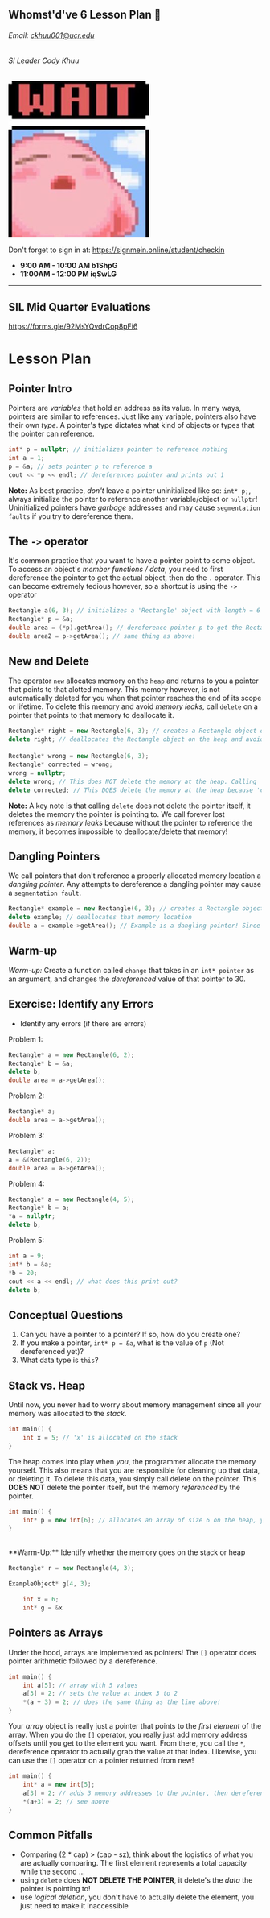 ## Whomst'd've 6 Lesson Plan :thinking:
###### Email: ckhuu001@ucr.edu
###### SI Leader Cody Khuu

![alt text](https://github.com/codyiskhuu/CS-12-SI-Winter-2020/blob/master/images/wait.jpg "Logo Title Text 1")

Don't forget to sign in at: https://signmein.online/student/checkin
* **9:00 AM - 10:00 AM b1ShpG**
* **11:00AM - 12:00 PM iqSwLG**

---

## SIL Mid Quarter Evaluations
https://forms.gle/92MsYQvdrCop8pFi6

# Lesson Plan

## Pointer Intro

Pointers are *variables* that hold an address as its value. In many ways, pointers are similar to references. Just like any variable, pointers also have their own *type*. 
A pointer's type dictates what kind of objects or types that the pointer can reference.

```cpp
int* p = nullptr; // initializes pointer to reference nothing
int a = 1;
p = &a; // sets pointer p to reference a
cout << *p << endl; // dereferences pointer and prints out 1
```

**Note:** As best practice, *don't* leave a pointer uninitialized like so: `int* p;`, always initialize the pointer to reference another variable/object or `nullptr`!
Uninitialized pointers have *garbage* addresses and may cause `segmentation faults` if you try to dereference them.

## The `->` operator

It's common practice that you want to have a pointer point to some object. To access an object's *member functions / data*, you need to first dereference the pointer
to get the actual object, then do the `.` operator. This can become extremely tedious however, so a shortcut is using the `->` operator

```cpp
Rectangle a(6, 3); // initializes a 'Rectangle' object with length = 6 and width = 3
Rectangle* p = &a;
double area = (*p).getArea(); // dereference pointer p to get the Rectangle object 'a', then call a member function with the . operator
double area2 = p->getArea(); // same thing as above!
```

## New and Delete

The operator `new` allocates memory on the `heap` and returns to you a pointer that points to that alotted memory. This memory however, is not automatically deleted for you
when that pointer reaches the end of its scope or lifetime. To delete this memory and avoid *memory leaks*, call `delete` on a pointer that points to that memory to deallocate it.

```cpp
Rectangle* right = new Rectangle(6, 3); // creates a Rectangle object on the heap and returns a pointer to that memory address
delete right; // deallocates the Rectangle object on the heap and avoids memory leaks!

Rectangle* wrong = new Rectangle(6, 3);
Rectangle* corrected = wrong;
wrong = nullptr;
delete wrong; // This does NOT delete the memory at the heap. Calling 'delete' deletes the memory alotted in whatever the pointer *references*. In this case, it deletes nothing!
delete corrected; // This DOES delete the memory at the heap because 'corrected' *references* the Rectangle object's memory location.
```

**Note:** A key note is that calling `delete` does not delete the pointer itself, it deletes the memory the pointer is pointing to. We call forever lost references as *memory leaks* because without the pointer to reference the memory, it becomes impossible to deallocate/delete that memory!

## Dangling Pointers

We call pointers that don't reference a properly allocated memory location a *dangling pointer*. Any attempts to dereference a dangling pointer may cause a `segmentation fault`.
```cpp
Rectangle* example = new Rectangle(6, 3); // creates a Rectangle object on the heap and returns a pointer to that memory address
delete example; // deallocates that memory location
double a = example->getArea(); // Example is a dangling pointer! Since you deallocated the memory that example pointed to, you may be accessing memory that doesn't belong to your program!
```

## Warm-up

*Warm-up:* Create a function called `change` that takes in an `int* pointer` as an argument, and changes the *dereferenced* value of that pointer to 30.

## Exercise: Identify any Errors

* Identify any errors (if there are errors)

Problem 1:
```cpp
Rectangle* a = new Rectangle(6, 2);
Rectangle* b = &a;
delete b;
double area = a->getArea();
```

Problem 2: 
```cpp
Rectangle* a;
double area = a->getArea();
```

Problem 3: 
```cpp
Rectangle* a;
a = &(Rectangle(6, 2));
double area = a->getArea();
```

Problem 4:
```cpp
Rectangle* a = new Rectangle(4, 5);
Rectangle* b = a;
*a = nullptr;
delete b;
```

Problem 5:
```cpp
int a = 9;
int* b = &a;
*b = 20;
cout << a << endl; // what does this print out?
delete b;
```


## Conceptual Questions

1. Can you have a pointer to a pointer? If so, how do you create one?
2. If you make a pointer, `int* p = &a`, what is the value of `p` (Not dereferenced yet)?
3. What data type is `this`?



## Stack vs. Heap

Until now, you never had to worry about memory management since all your memory was allocated to the *stack*. 
```cpp
int main() {
    int x = 5; // 'x' is allocated on the stack
}
```
The heap comes into play when *you*, the programmer allocate the memory yourself. This also means that you are responsible for cleaning up that data, or deleting it.
To delete this data, you simply call delete on the pointer. This **DOES NOT** delete the pointer itself, but the memory *referenced* by the pointer.
```cpp
int main() {
    int* p = new int[6]; // allocates an array of size 6 on the heap, you have to delete this later on
}
```
<br>
**Warm-Up:** Identify whether the memory goes on the stack or heap

```cpp
Rectangle* r = new Rectangle(4, 3);
```

```cpp
ExampleObject* g(4, 3);
```

```cpp
    int x = 6;
    int* g = &x
```


## Pointers as Arrays

Under the hood, arrays are implemented as pointers! The `[]` operator does pointer arithmetic followed by a dereference.

```cpp
int main() {
    int a[5]; // array with 5 values
    a[3] = 2; // sets the value at index 3 to 2
    *(a + 3) = 2; // does the same thing as the line above!
}
```
Your *array* object is really just a pointer that points to the *first element* of the array. When you do the `[]` operator,
you really just add memory address offsets until you get to the element you want. From there, you call the `*`, dereference operator
to actually grab the value at that index. Likewise, you can use the `[]` operator on a pointer returned from new!

```cpp
int main() {
    int* a = new int[5];
    a[3] = 2; // adds 3 memory addresses to the pointer, then dereferences it
    *(a+3) = 2; // see above
}
```

## Common Pitfalls

* Comparing (2 * cap) > (cap - sz), think about the logistics of what you are actually comparing. The first element represents a total capacity while the second ...
* using `delete` does **NOT DELETE THE POINTER**, it delete's the *data* the pointer is pointing to!
* use *logical deletion*, you don't have to actually delete the element, you just need to make it inaccessible
